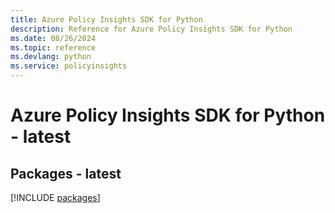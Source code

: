 ```yaml
---
title: Azure Policy Insights SDK for Python
description: Reference for Azure Policy Insights SDK for Python
ms.date: 08/26/2024
ms.topic: reference
ms.devlang: python
ms.service: policyinsights
---
```

# Azure Policy Insights SDK for Python - latest
## Packages - latest
[!INCLUDE [packages](policy-insights-index.md)]
